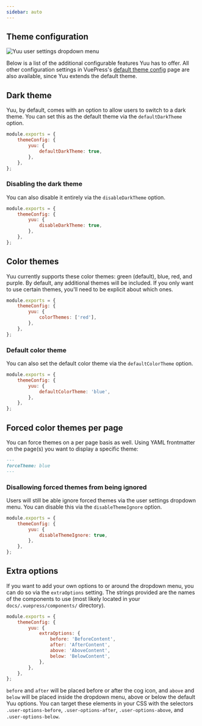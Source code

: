 ```yaml
---
sidebar: auto
---
```


## Theme configuration

![Yuu user settings dropdown menu](https://i.imgur.com/NsJ0evR.png)

Below is a list of the additional configurable features Yuu has to offer. All other configuration settings in VuePress's [default theme config](https://vuepress.vuejs.org/theme/default-theme-config.html) page are also available, since Yuu extends the default theme.

## Dark theme

Yuu, by default, comes with an option to allow users to switch to a dark theme. You can set this as the default theme via the `defaultDarkTheme` option.

```js
module.exports = {
	themeConfig: {
		yuu: {
			defaultDarkTheme: true,
		},
	},
};
```

### Disabling the dark theme

You can also disable it entirely via the `disableDarkTheme` option.

```js
module.exports = {
	themeConfig: {
		yuu: {
			disableDarkTheme: true,
		},
	},
};
```

## Color themes

Yuu currently supports these color themes: green (default), blue, red, and purple. By default, any additional themes will be included. If you only want to use certain themes, you'll need to be explicit about which ones.

```js
module.exports = {
	themeConfig: {
		yuu: {
			colorThemes: ['red'],
		},
	},
};
```

### Default color theme

You can also set the default color theme via the `defaultColorTheme` option.

```js
module.exports = {
	themeConfig: {
		yuu: {
			defaultColorTheme: 'blue',
		},
	},
};
```

## Forced color themes per page

You can force themes on a per page basis as well. Using YAML frontmatter on the page(s) you want to display a specific theme:

```md
---
forceTheme: blue
---
```

### Disallowing forced themes from being ignored

Users will still be able ignore forced themes via the user settings dropdown menu. You can disable this via the `disableThemeIgnore` option.

```js
module.exports = {
	themeConfig: {
		yuu: {
			disableThemeIgnore: true,
		},
	},
};
```

## Extra options

If you want to add your own options to or around the dropdown menu, you can do so via the `extraOptions` setting. The strings provided are the names of the components to use (most likely located in your `docs/.vuepress/components/` directory).

```js
module.exports = {
	themeConfig: {
		yuu: {
			extraOptions: {
				before: 'BeforeContent',
				after: 'AfterContent',
				above: 'AboveContent',
				below: 'BelowContent',
			},
		},
	},
};
```

`before` and `after` will be placed before or after the cog icon, and `above` and `below` will be placed inside the dropdown menu, above or below the default Yuu options. You can target these elements in your CSS with the selectors `.user-options-before`, `.user-options-after`, `.user-options-above`, and `.user-options-below`.

